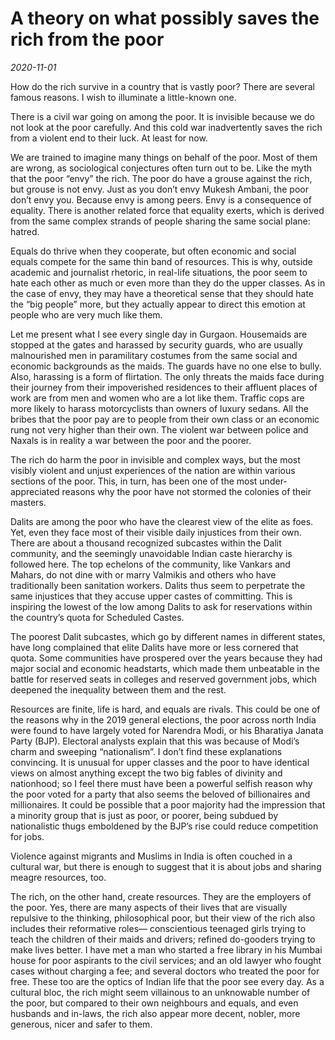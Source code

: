 # A theory on what possibly saves the rich from the poor

*2020-11-01*

How do the rich survive in a country that is vastly poor? There are
several famous reasons. I wish to illuminate a little-known one.

There is a civil war going on among the poor. It is invisible because we
do not look at the poor carefully. And this cold war inadvertently saves
the rich from a violent end to their luck. At least for now.

We are trained to imagine many things on behalf of the poor. Most of
them are wrong, as sociological conjectures often turn out to be. Like
the myth that the poor “envy” the rich. The poor do have a grouse
against the rich, but grouse is not envy. Just as you don’t envy Mukesh
Ambani, the poor don’t envy you. Because envy is among peers. Envy is a
consequence of equality. There is another related force that equality
exerts, which is derived from the same complex strands of people sharing
the same social plane: hatred.

Equals do thrive when they cooperate, but often economic and social
equals compete for the same thin band of resources. This is why, outside
academic and journalist rhetoric, in real-life situations, the poor seem
to hate each other as much or even more than they do the upper classes.
As in the case of envy, they may have a theoretical sense that they
should hate the “big people” more, but they actually appear to direct
this emotion at people who are very much like them.

Let me present what I see every single day in Gurgaon. Housemaids are
stopped at the gates and harassed by security guards, who are usually
malnourished men in paramilitary costumes from the same social and
economic backgrounds as the maids. The guards have no one else to bully.
Also, harassing is a form of flirtation. The only threats the maids face
during their journey from their impoverished residences to their
affluent places of work are from men and women who are a lot like them.
Traffic cops are more likely to harass motorcyclists than owners of
luxury sedans. All the bribes that the poor pay are to people from their
own class or an economic rung not very higher than their own. The
violent war between police and Naxals is in reality a war between the
poor and the poorer.

The rich do harm the poor in invisible and complex ways, but the most
visibly violent and unjust experiences of the nation are within various
sections of the poor. This, in turn, has been one of the most
under-appreciated reasons why the poor have not stormed the colonies of
their masters.

Dalits are among the poor who have the clearest view of the elite as
foes. Yet, even they face most of their visible daily injustices from
their own. There are about a thousand recognized subcastes within the
Dalit community, and the seemingly unavoidable Indian caste hierarchy is
followed here. The top echelons of the community, like Vankars and
Mahars, do not dine with or marry Valmikis and others who have
traditionally been sanitation workers. Dalits thus seem to perpetrate
the same injustices that they accuse upper castes of committing. This is
inspiring the lowest of the low among Dalits to ask for reservations
within the country’s quota for Scheduled Castes.

The poorest Dalit subcastes, which go by different names in different
states, have long complained that elite Dalits have more or less
cornered that quota. Some communities have prospered over the years
because they had major social and economic headstarts, which made them
unbeatable in the battle for reserved seats in colleges and reserved
government jobs, which deepened the inequality between them and the
rest.

Resources are finite, life is hard, and equals are rivals. This could be
one of the reasons why in the 2019 general elections, the poor across
north India were found to have largely voted for Narendra Modi, or his
Bharatiya Janata Party (BJP). Electoral analysts explain that this was
because of Modi’s charm and sweeping “nationalism”. I don’t find these
explanations convincing. It is unusual for upper classes and the poor to
have identical views on almost anything except the two big fables of
divinity and nationhood; so I feel there must have been a powerful
selfish reason why the poor voted for a party that also seems the
beloved of billionaires and millionaires. It could be possible that a
poor majority had the impression that a minority group that is just as
poor, or poorer, being subdued by nationalistic thugs emboldened by the
BJP’s rise could reduce competition for jobs.

Violence against migrants and Muslims in India is often couched in a
cultural war, but there is enough to suggest that it is about jobs and
sharing meagre resources, too.

The rich, on the other hand, create resources. They are the employers of
the poor. Yes, there are many aspects of their lives that are visually
repulsive to the thinking, philosophical poor, but their view of the
rich also includes their reformative roles— conscientious teenaged girls
trying to teach the children of their maids and drivers; refined
do-gooders trying to make lives better. I have met a man who started a
free library in his Mumbai house for poor aspirants to the civil
services; and an old lawyer who fought cases without charging a fee; and
several doctors who treated the poor for free. These too are the optics
of Indian life that the poor see every day. As a cultural bloc, the rich
might seem villainous to an unknowable number of the poor, but compared
to their own neighbours and equals, and even husbands and in-laws, the
rich also appear more decent, nobler, more generous, nicer and safer to
them.
